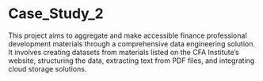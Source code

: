 # Case_Study_2
This project aims to aggregate and make accessible finance professional development materials through a comprehensive data engineering solution. It involves creating datasets from materials listed on the CFA Institute’s website, structuring the data, extracting text from PDF files, and integrating cloud storage solutions.
